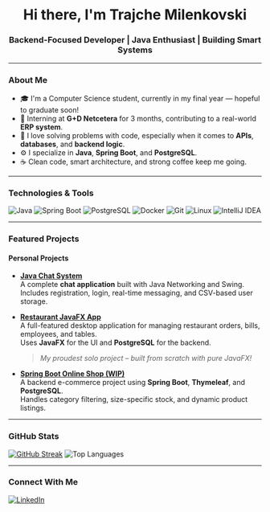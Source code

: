 <h1 align="center">Hi there, I'm Trajche Milenkovski</h1>
<h3 align="center">Backend-Focused Developer | Java Enthusiast | Building Smart Systems</h3>

---

### About Me

- 🎓 I'm a Computer Science student, currently in my final year — hopeful to graduate soon!
- 💼 Interning at **G+D Netcetera** for 3 months, contributing to a real-world **ERP system**.
- 🧠 I love solving problems with code, especially when it comes to **APIs**, **databases**, and **backend logic**.
- ⚙️ I specialize in **Java**, **Spring Boot**, and **PostgreSQL**.
- ☕ Clean code, smart architecture, and strong coffee keep me going.

---

### Technologies & Tools

![Java](https://img.shields.io/badge/Java-ED8B00?style=for-the-badge&logo=java&logoColor=white)
![Spring Boot](https://img.shields.io/badge/Spring_Boot-6DB33F?style=for-the-badge&logo=spring-boot&logoColor=white)
![PostgreSQL](https://img.shields.io/badge/PostgreSQL-316192?style=for-the-badge&logo=postgresql&logoColor=white)
![Docker](https://img.shields.io/badge/Docker-2496ED?style=for-the-badge&logo=docker&logoColor=white)
![Git](https://img.shields.io/badge/Git-F05032?style=for-the-badge&logo=git&logoColor=white)
![Linux](https://img.shields.io/badge/Linux-FCC624?style=for-the-badge&logo=linux&logoColor=black)
![IntelliJ IDEA](https://img.shields.io/badge/IDE-IntelliJIDEA-blue?style=for-the-badge&logo=intellij-idea)

---

### Featured Projects

#### **Personal Projects**

- [**Java Chat System**](https://github.com/MilenkovskiTrajche/ChatSystem)  
  A complete **chat application** built with Java Networking and Swing.  
  Includes registration, login, real-time messaging, and CSV-based user storage.  

- [**Restaurant JavaFX App**](https://github.com/MilenkovskiTrajche/RestaurantApp)  
  A full-featured desktop application for managing restaurant orders, bills, employees, and tables.  
  Uses **JavaFX** for the UI and **PostgreSQL** for the backend.
   > *My proudest solo project – built from scratch with pure JavaFX!*

- [**Spring Boot Online Shop (WIP)**](https://github.com/MilenkovskiTrajche/online-shop-springboot)  
  A backend e-commerce project using **Spring Boot**, **Thymeleaf**, and **PostgreSQL**.  
  Handles category filtering, size-specific stock, and dynamic product listings.

---

### GitHub Stats
[![GitHub Streak](https://streak-stats.demolab.com?user=MilenkovskiTrajche&theme=tokyonight&border_radius=5)](https://git.io/streak-stats)
![Top Languages](https://github-readme-stats.vercel.app/api/top-langs/?username=MilenkovskiTrajche&layout=compact&theme=tokyonight) 

---

### Connect With Me

[![LinkedIn](https://img.shields.io/badge/LinkedIn-blue?style=for-the-badge&logo=linkedin&logoColor=white)](www.linkedin.com/in/trajce-milenkovski-60567a329)

